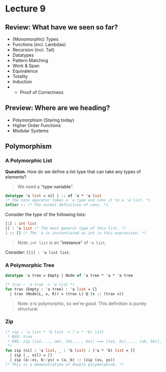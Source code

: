 # Lecture 9

<!-- START doctoc -->
<!-- END doctoc -->

## Review: What have we seen so far?

- (Monomorphic) Types
- Functions (incl. Lambdas)
- Recursion (incl. Tail)
- Datatypes
- Pattern Matching
- Work & Span
- Equivalence
- Totality
- Induction
- * Proof of Correctness

## Preview: Where are we heading?

- Polymorphism (Staring today)
- Higher Order Functions
- Modular Systems

## Polymorphism

### A Polymorphic List

__Question.__ How do we define a list type that can take any types of elements?

> We need a "__type variable__".

```SML
datatype 'a list = nil | :: of 'a * 'a list
(* The cons operator takes a 'a type and cons it to a 'a list. *)
infixr :: (* The normal definition of cons. *)
```

Consider the type of the following lists:

```SML
[1] : int list
[] : 'a list (* The most general type of this list. *)
1 :: [] (* The 'a is instantiated as int in this expression. *)
```

> Note: `int list` is an "__instance__" of `'a list`.

Consider: `[[]] : 'a list list`.

### A Polymorphic Tree

```SML
datatype 'a tree = Empty | Node of 'a tree * 'a * 'a tree

(* trav : 'a tree -> 'a list *)
fun trav (Empty : 'a tree) : 'a list = []
  | trav (Node(L, x, R)) = (trav L) @ (x :: (trav v))
```

> Note: `@` is polymorphic, so we're good. This definition is purely structural.

### Zip

```SML
(* zip : 'a list * 'b list -> ('a * 'b) list
 * REQ: true
 * ENS: zip ([a1,..., am], [b1,..., bn]) === [(a1, b1),..., (ak, bk)], k = min(n, m)
 *)
fun zip (nil : 'a list, _ : 'b list) : ('a * 'b) list = []
  | zip (_, nil) = []
  | zip (a::xs, b::ys) = (a, b) :: (zip (xs, ys))
(* This is a demonstration of double polymorphism. *)
```

